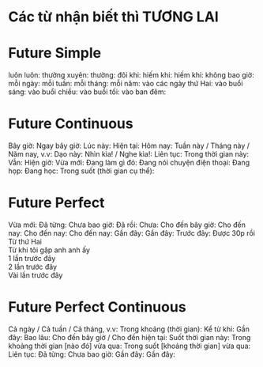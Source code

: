 # Các từ nhận biết thì TƯƠNG LAI
# Future Simple
luôn luôn: 
thường xuyên: 
thường: 
đôi khi: 
hiếm khi: 
hiếm khi: 
không bao giờ: 
mỗi ngày: 
mỗi tuần: 
mỗi tháng: 
mỗi năm: 
vào các ngày thứ Hai: 
vào buổi sáng: 
vào buổi chiều: 
vào buổi tối: 
vào ban đêm: 

# Future Continuous
Bây giờ: 
Ngay bây giờ: 
Lúc này: 
Hiện tại: 
Hôm nay: 
Tuần này / Tháng này / Năm nay, v.v: 
Dạo này: 
Nhìn kìa! / Nghe kìa!: 
Liên tục: 
Trong thời gian này: 
Vẫn: 
Hiện giờ: 
Vừa mới: 
Đang làm gì đó: 
Đang nói chuyện điện thoại: 
Đang họp: 
Đang học: 
Trong suốt (thời gian cụ thể): 

# Future Perfect
Vừa mới: 
Đã từng: 
Chưa bao giờ: 
Đã rồi: 
Chưa: 
Cho đến bây giờ: 
Cho đến nay: 
Cho đến nay: 
Cho đến nay: 
 Gần đây: 
Gần đây: 
Trước đây: 
Được 30p rồi     
Từ thứ Hai       
Từ khi tôi gặp anh anh ấy                   
1 lần trước đây        
2 lần trước đây       
Vài lần trước đây

# Future Perfect Continuous
Cả ngày / Cả tuần / Cả tháng, v.v: 
Trong khoảng (thời gian): 
Kể từ khi: 
Gần đây: 
Bao lâu: 
Cho đến bây giờ / Cho đến hiện tại: 
Suốt thời gian này: 
Trong khoảng thời gian [nào đó] vừa qua: 
Trong suốt [khoảng thời gian] vừa qua: 
Liên tục: 
Đã từng: 
Chưa bao giờ: 
Gần đây: 
Gần đây: 